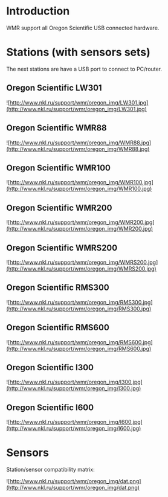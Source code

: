 # Introduction #

WMR support all Oregon Scientific USB connected hardware.


# Stations (with sensors sets) #
The next stations are have a USB port to connect to PC/router.

## Oregon Scientific LW301 ##
![http://www.nkl.ru/support/wmr/oregon_img/LW301.jpg](http://www.nkl.ru/support/wmr/oregon_img/LW301.jpg)

## Oregon Scientific WMR88 ##
![http://www.nkl.ru/support/wmr/oregon_img/WMR88.jpg](http://www.nkl.ru/support/wmr/oregon_img/WMR88.jpg)

## Oregon Scientific WMR100 ##
![http://www.nkl.ru/support/wmr/oregon_img/WMR100.jpg](http://www.nkl.ru/support/wmr/oregon_img/WMR100.jpg)

## Oregon Scientific WMR200 ##
![http://www.nkl.ru/support/wmr/oregon_img/WMR200.jpg](http://www.nkl.ru/support/wmr/oregon_img/WMR200.jpg)

## Oregon Scientific WMRS200 ##
![http://www.nkl.ru/support/wmr/oregon_img/WMRS200.jpg](http://www.nkl.ru/support/wmr/oregon_img/WMRS200.jpg)

## Oregon Scientific RMS300 ##
![http://www.nkl.ru/support/wmr/oregon_img/RMS300.jpg](http://www.nkl.ru/support/wmr/oregon_img/RMS300.jpg)

## Oregon Scientific RMS600 ##
![http://www.nkl.ru/support/wmr/oregon_img/RMS600.jpg](http://www.nkl.ru/support/wmr/oregon_img/RMS600.jpg)

## Oregon Scientific I300 ##
![http://www.nkl.ru/support/wmr/oregon_img/I300.jpg](http://www.nkl.ru/support/wmr/oregon_img/I300.jpg)

## Oregon Scientific I600 ##
![http://www.nkl.ru/support/wmr/oregon_img/I600.jpg](http://www.nkl.ru/support/wmr/oregon_img/I600.jpg)

# Sensors #
Station/sensor compatibility matrix:

![http://www.nkl.ru/support/wmr/oregon_img/dat.png](http://www.nkl.ru/support/wmr/oregon_img/dat.png)